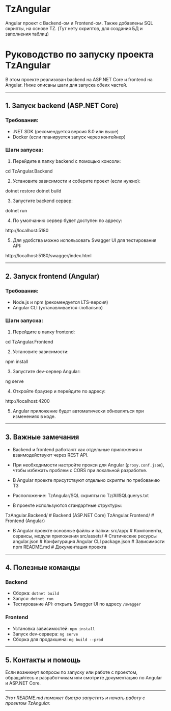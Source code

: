 # TzAngular
Angular проект с Backend-ом и Frontend-ом. Также добавлены SQL скрипты, на основе TZ. (Тут нету скриптов, для создания БД и заполнения таблиц)

# Руководство по запуску проекта TzAngular

В этом проекте реализован backend на ASP.NET Core и frontend на Angular.
Ниже описаны шаги для запуска обеих частей.

---

## 1. Запуск backend (ASP.NET Core)

### Требования:
- .NET SDK (рекомендуется версия 8.0 или выше)
- Docker (если планируется запуск через контейнер)

### Шаги запуска:

1. Перейдите в папку backend с помощью консоли:

cd TzAngular.Backend

2. Установите зависимости и соберите проект (если нужно):

dotnet restore
dotnet build

3. Запустите backend сервер:

dotnet run

4. По умолчанию сервер будет доступен по адресу:

http://localhost:5180

5. Для удобства можно использовать Swagger UI для тестирования API:

http://localhost:5180/swagger/index.html

---

## 2. Запуск frontend (Angular)

### Требования:
- Node.js и npm (рекомендуется LTS-версия)
- Angular CLI (устанавливается глобально)

### Шаги запуска:

1. Перейдите в папку frontend:

cd TzAngular.Frontend

2. Установите зависимости:

npm install

3. Запустите dev-сервер Angular:

ng serve

4. Откройте браузер и перейдите по адресу:

http://localhost:4200

5. Angular приложение будет автоматически обновляться при изменениях в коде.

---

## 3. Важные замечания

- Backend и frontend работают как отдельные приложения и взаимодействуют через REST API.
- При необходимости настройте прокси для Angular (`proxy.conf.json`), чтобы избежать проблем с CORS при локальной разработке.
- В Angular проекте присутствуют отдельно скрипты по требованию ТЗ
- Расположение:
  TzAngular/SQL скрипты по Tz/AllSQLquerys.txt

- В проекте используются стандартные структуры:

TzAngular.Backend/ # Backend (ASP.NET Core)
TzAngular.Frontend/ # Frontend (Angular)

- В Angular проекте основные файлы и папки:
src/app/ # Компоненты, сервисы, модули приложения
src/assets/ # Статические ресурсы
angular.json # Конфигурация Angular CLI
package.json # Зависимости npm
README.md # Документация проекта

---

## 4. Полезные команды

### Backend

- Сборка: `dotnet build`
- Запуск: `dotnet run`
- Тестирование API: открыть Swagger UI по адресу `/swagger`

### Frontend

- Установка зависимостей: `npm install`
- Запуск dev-сервера: `ng serve`
- Сборка для продакшена: `ng build --prod`

---

## 5. Контакты и помощь

Если возникнут вопросы по запуску или работе с проектом, обращайтесь к разработчикам или смотрите документацию по Angular и ASP.NET Core.

---

_Этот README.md поможет быстро запустить и начать работу с проектом TzAngular._
